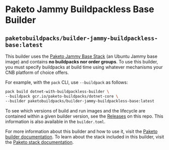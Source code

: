 # Paketo Jammy Buildpackless Base Builder

## `paketobuildpacks/builder-jammy-buildpackless-base:latest`

This builder uses the [Paketo Jammy Base
Stack](https://github.com/paketo-buildpacks/jammy-base-stack) (an Ubuntu Jammy
base image) and contains **no buildpacks nor order groups**. To use this
builder, you must specify buildpacks at build time using whatever mechanisms
your CNB platform of choice offers.

For example, with the `pack` CLI, use `--buildpack` as follows:
```bash
pack build dotnet-with-buildpackless-builder \
--buildpack gcr.io/paketo-buildpacks/dotnet-core \
--builder paketobuildpacks/builder-jammy-buildpackless-base:latest
```

To see which versions of build and run images and the lifecycle are contained
within a given builder version, see the
[Releases](https://github.com/paketo-buildpacks/builder-jammy-buildpackless-base/releases)
on this repo. This information is also available in the `builder.toml`.

For more information about this builder and how to use it, visit the [Paketo
builder documentation](https://paketo.io/docs/builders/).  To learn about the
stack included in this builder, visit the [Paketo stack
documentation](https://paketo.io/docs/stacks/).

